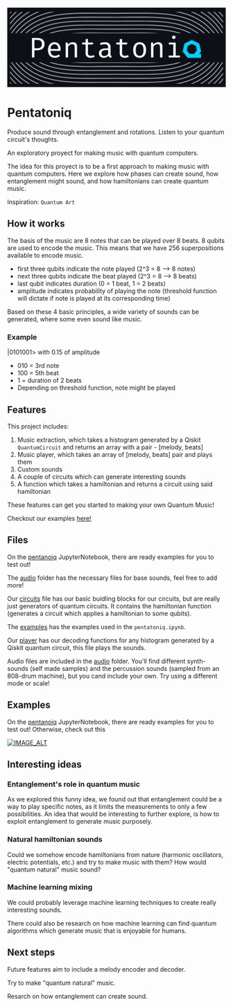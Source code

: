 ![pentatoniq logo](/media/logo2.png)

# Pentatoniq

Produce sound through entanglement and rotations. Listen to your quantum circuit's thoughts.

An exploratory proyect for making music with quantum computers.

The idea for this proyect is to be a first approach to making music with quantum computers. Here we explore how phases can create sound, how entanglement might sound, and how hamiltonians can create quantum music.

Inspiration: `Quantum Art`

## How it works

The basis of the music are 8 notes that can be played over 8 beats.
8 qubits are used to encode the music.
This means that we have 256 superpositions available to encode music.

- first three qubits indicate the note played (2^3 = 8 --> 8 notes)
- next three qubits indicate the beat played (2^3 = 8 --> 8 beats)
- last qubit indicates duration (0 = 1 beat, 1 = 2 beats)
- amplitude indicates probability of playing the note (threshold function will dictate if note is played at its corresponding time)

Based on these 4 basic principles, a wide variety of sounds can be generated, where some even sound like music.

### Example

|0101001> with 0.15 of amplitude

- 010 = 3rd note
- 100 = 5th beat
- 1 = duration of 2 beats
- Depending on threshold function, note might be played

## Features

This project includes:

1. Music extraction, which takes a histogram generated by a Qiskit `QuantumCircuit` and returns an array with a pair - [melody, beats]
2. Music player, which takes an array of [melody, beats] pair and plays them
3. Custom sounds
4. A couple of circuits which can generate interesting sounds
5. A function which takes a hamiltonian and returns a circuit using said hamiltonian

These features can get you started to making your own Quantum Music!

Checkout our examples [here!](/pentatoniq.ipynb)

## Files

On the [pentanoiq](/pentatoniq.ipynb) JupyterNotebook, there are ready examples for you to test out!

The [audio](/audio/) folder has the necessary files for base sounds, feel free to add more!

Our [circuits](/circuits.py) file has our basic buidling blocks for our circuits, but are really just generators of quantum circuits. It contains the hamiltonian function (generates a circuit which applies a hamiltonian to some qubits).

The [examples](/examples.py) has the examples used in the `pentatoniq.ipynb`.

Our [player](/qplayer.py) has our decoding functions for any histogram generated by a Qiskit quantum circuit, this file plays the sounds.

Audio files are included in the [audio](/audio/) folder. You'll find different synth-sounds (self made samples) and the percussion sounds (sampled from an 808-drum machine), but you cand include your own. Try using a different mode or scale!

## Examples

On the [pentanoiq](/pentatoniq.ipynb) JupyterNotebook, there are ready examples for you to test out! Otherwise, check out this

[![IMAGE_ALT](https://img.youtube.com/vi/byJk92w3AgY/0.jpg)](https://www.youtube.com/watch?v=byJk92w3AgY)

## Interesting ideas

### Entanglement's role in quantum music

As we explored this funny idea, we found out that entanglement could be a way to play specific notes, as it limits the measurements to only a few possibilities. An idea that would be interesting to further explore, is how to exploit entanglement to generate music purposely.

### Natural hamiltonian sounds

Could we somehow encode hamiltonians from nature (harmonic oscillators, electric potentials, etc.) and try to make music with them? How would "quantum natural" music sound?

### Machine learning mixing

We could probably leverage machine learning techniques to create really interesting sounds.

There could also be research on how machine learning can find quantum algorithms which generate music that is enjoyable for humans.

## Next steps

Future features aim to include a melody encoder and decoder.

Try to make "quantum natural" music.

Resarch on how entanglement can create sound.
